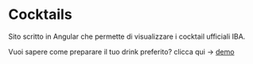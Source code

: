 # Cocktails
Sito scritto in Angular che permette di visualizzare i cocktail ufficiali IBA.

Vuoi sapere come preparare il tuo drink preferito?
clicca qui -> [demo](http://www.sorice.info/websites-prd/cocktails/)